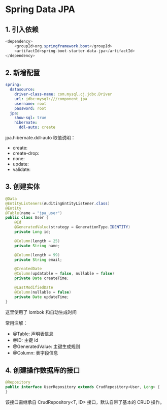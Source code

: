 # Spring Data JPA

## 1. 引入依赖
```java
<dependency>
    <groupId>org.springframework.boot</groupId>
    <artifactId>spring-boot-starter-data-jpa</artifactId>
</dependency>
```

## 2. 新增配置
```yaml
spring:
  datasource:
    driver-class-name: com.mysql.cj.jdbc.Driver
    url: jdbc:mysql:///component_jpa
    username: root
    password: root
  jpa:
    show-sql: true
    hibernate:
      ddl-auto: create
```

jpa.hibernate.ddl-auto 取值说明：

- create: 
- create-drop: 
- none: 
- update: 
- validate: 

## 3. 创建实体

```java
@Data
@EntityListeners(AuditingEntityListener.class)
@Entity
@Table(name = "jpa_user")
public class User {
    @Id
    @GeneratedValue(strategy = GenerationType.IDENTITY)
    private Long id;

    @Column(length = 25)
    private String name;

    @Column(length = 99)
    private String email;

    @CreatedDate
    @Column(updatable = false, nullable = false)
    private Date createTime;

    @LastModifiedDate
    @Column(nullable = false)
    private Date updateTime;
}
```
这里使用了 lombok 和自动生成时间

常用注解：

- @Table: 声明表信息
- @ID: 主键 id
- @GeneratedValue: 主键生成规则
- @Column: 表字段信息

## 4. 创建操作数据库的接口
```java
@Repository
public interface UserRepository extends CrudRepository<User, Long> {
}
```

该接口需继承自 CrudRepository<T, ID> 接口，默认自带了基本的 CRUD 操作。
